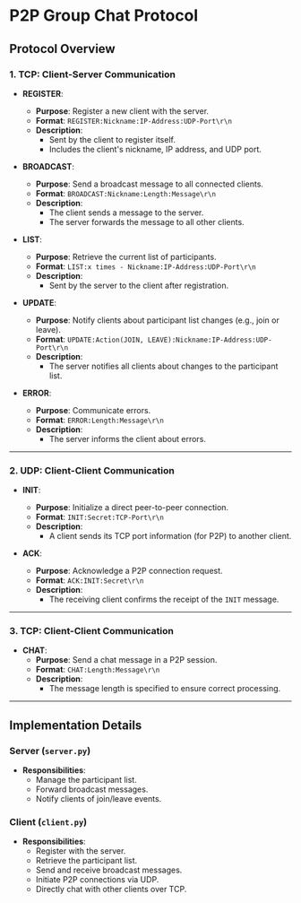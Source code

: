 # P2P Group Chat Protocol

## Protocol Overview

### **1. TCP: Client-Server Communication**
- **REGISTER**:
  - **Purpose**: Register a new client with the server.
  - **Format**: `REGISTER:Nickname:IP-Address:UDP-Port\r\n`
  - **Description**:
    - Sent by the client to register itself.
    - Includes the client's nickname, IP address, and UDP port.

- **BROADCAST**:
  - **Purpose**: Send a broadcast message to all connected clients.
  - **Format**: `BROADCAST:Nickname:Length:Message\r\n`
  - **Description**:
    - The client sends a message to the server.
    - The server forwards the message to all other clients.

- **LIST**:
  - **Purpose**: Retrieve the current list of participants.
  - **Format**: `LIST:x times - Nickname:IP-Address:UDP-Port\r\n`
  - **Description**:
    - Sent by the server to the client after registration.

- **UPDATE**:
  - **Purpose**: Notify clients about participant list changes (e.g., join or leave).
  - **Format**: `UPDATE:Action(JOIN, LEAVE):Nickname:IP-Address:UDP-Port\r\n`
  - **Description**:
    - The server notifies all clients about changes to the participant list.

- **ERROR**:
  - **Purpose**: Communicate errors.
  - **Format**: `ERROR:Length:Message\r\n`
  - **Description**:
    - The server informs the client about errors.

---

### **2. UDP: Client-Client Communication**
- **INIT**:
  - **Purpose**: Initialize a direct peer-to-peer connection.
  - **Format**: `INIT:Secret:TCP-Port\r\n`
  - **Description**:
    - A client sends its TCP port information (for P2P) to another client.

- **ACK**:
  - **Purpose**: Acknowledge a P2P connection request.
  - **Format**: `ACK:INIT:Secret\r\n`
  - **Description**:
    - The receiving client confirms the receipt of the `INIT` message.

---

### **3. TCP: Client-Client Communication**
- **CHAT**:
  - **Purpose**: Send a chat message in a P2P session.
  - **Format**: `CHAT:Length:Message\r\n`
  - **Description**:
    - The message length is specified to ensure correct processing.

---

## Implementation Details

### **Server (`server.py`)**
- **Responsibilities**:
  - Manage the participant list.
  - Forward broadcast messages.
  - Notify clients of join/leave events.

### **Client (`client.py`)**
- **Responsibilities**:
  - Register with the server.
  - Retrieve the participant list.
  - Send and receive broadcast messages.
  - Initiate P2P connections via UDP.
  - Directly chat with other clients over TCP.
